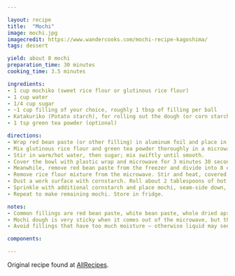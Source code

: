 ```yaml
---

layout: recipe
title:  "Mochi"
image: mochi.jpg
imagecredit: https://www.wandercooks.com/mochi-recipe-kagoshima/
tags: dessert

yield: about 8 mochi
preparation_time: 30 minutes
cooking_time: 3.5 minutes

ingredients:
- 1 cup mochiko (sweet rice flour or glutinous rice flour) 
- 1 cup water
- 1/4 cup sugar
- ~1 cup filling of your choice, roughly 1 tbsp of filling per ball
- Katakuriko (Potato starch), for rolling out the dough (or corn starch)
- 1 tsp green tea powder (optional)

directions:
- Wrap red bean paste (or other filling) in aluminum foil and place in the freezer until solid, at least 1 hour.
- Mix glutinous rice flour and green tea powder thoroughly in a microwave-safe bowl.
- Stir in warm/hot water, then sugar; mix swiftly until smooth.
- Cover the bowl with plastic wrap and microwave for 3 minutes 30 seconds. If needed, heat the dough in 15 second intervals until the dough looks slightly translucent.
- Meanwhile, remove red bean paste from the freezer and divide into 8 equal balls (about 2 tablespoons each). Set aside.
- Remove rice flour mixture from the microwave. Stir and heat, covered, for another 15 to 30 seconds.
- Dust a work surface with cornstarch. Roll about 2 tablespoons of hot rice flour mixture into a ball. Flatten the ball and place one ball of frozen red bean paste in the center (like in picture below). Pinch and press the dough around the bean paste until completely covered.
- Sprinkle with additional cornstarch and place mochi, seam-side down, in a paper muffin liner to prevent sticking.
- Repeat to make remaining mochi. Store in fridge.

notes:
- Common fillings are red bean paste, white bean paste, whole dried apricots, candied chestnuts or ice cream. You can also try other fruits, cookie butter, or even nutella.
- Mochi dough is very sticky when it comes out of the microwave, but this is when it’s easiest to shape or roll. If the dough cools down too much, it will be much more difficult to manage.
- Avoid fillings that have too much moisture – otherwise liquid may seep out from the seams.

components:

---
```


Original recipe found at [AllRecipes](https://www.allrecipes.com/recipe/193307/easy-mochi/).